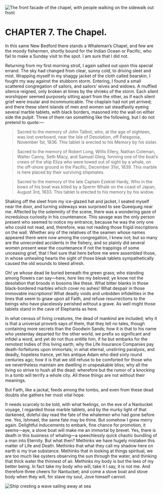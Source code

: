 ![The front facade of the chapel, with people walking on the sidewalk out front](/img/jpg/ch007_1.jpg)

# CHAPTER 7. The Chapel.

In this same New Bedford there stands a Whaleman’s Chapel, and few are the moody
fishermen, shortly bound for the Indian Ocean or Pacific, who fail to make a
Sunday visit to the spot. I am sure that I did not.

Returning from my first morning stroll, I again sallied out upon this special
errand. The sky had changed from clear, sunny cold, to driving sleet and mist.
Wrapping myself in my shaggy jacket of the cloth called bearskin, I fought my
way against the stubborn storm. Entering, I found a small scattered congregation
of sailors, and sailors’ wives and widows. A muffled silence reigned, only
broken at times by the shrieks of the storm. Each silent worshipper seemed
purposely sitting apart from the other, as if each silent grief were insular and
incommunicable. The chaplain had not yet arrived; and there these silent islands
of men and women sat steadfastly eyeing several marble tablets, with black
borders, masoned into the wall on either side the pulpit. Three of them ran
something like the following, but I do not pretend to quote:—

> Sacred to the memory of John Talbot, who, at the age of eighteen, was lost
> overboard, near the Isle of Desolation, off Patagonia, November 1st, 1836.
> This tablet is erected to his Memory by his sister.

> Sacred to the memory of Robert Long, Willis Ellery, Nathan Coleman, Walter
> Canny, Seth Macy, and Samuel Gleig, forming one of the boat’s crews of the
> ship Eliza who were towed out of sight by a whale, on the off-shore ground in
> the Pacific, December 31st, 1839. This marble is here placed by their
> surviving shipmates.

> Sacred to the memory of the late Captain Ezekiel Hardy, Who in the bows of his
> boat was killed by a Sperm Whale on the coast of Japan, August 3rd, 1833. This
> tablet Is erected to his memory by his widow.

Shaking off the sleet from my ice-glazed hat and jacket, I seated myself near
the door, and turning sideways was surprised to see Queequeg near me. Affected
by the solemnity of the scene, there was a wondering gaze of incredulous
curiosity in his countenance. This savage was the only person present who seemed
to notice my entrance; because he was the only one who could not read, and,
therefore, was not reading those frigid inscriptions on the wall. Whether any of
the relatives of the seamen whose names appeared there were now among the
congregation, I knew not; but so many are the unrecorded accidents in the
fishery, and so plainly did several women present wear the countenance if not
the trappings of some unceasing grief, that I feel sure that here before me were
assembled those, in whose unhealing hearts the sight of those bleak tablets
sympathetically caused the old wounds to bleed afresh.

Oh! ye whose dead lie buried beneath the green grass; who standing among flowers
can say—here, _here_ lies my beloved; ye know not the desolation that broods in
bosoms like these. What bitter blanks in those black-bordered marbles which
cover no ashes! What despair in those immovable inscriptions! What deadly voids
and unbidden infidelities in the lines that seem to gnaw upon all Faith, and
refuse resurrections to the beings who have placelessly perished without a
grave. As well might those tablets stand in the cave of Elephanta as here.

In what census of living creatures, the dead of mankind are included; why it is
that a universal proverb says of them, that they tell no tales, though
containing more secrets than the Goodwin Sands; how it is that to his name who
yesterday departed for the other world, we prefix so significant and infidel a
word, and yet do not thus entitle him, if he but embarks for the remotest Indies
of this living earth; why the Life Insurance Companies pay death-forfeitures
upon immortals; in what eternal, unstirring paralysis, and deadly, hopeless
trance, yet lies antique Adam who died sixty round centuries ago; how it is that
we still refuse to be comforted for those who we nevertheless maintain are
dwelling in unspeakable bliss; why all the living so strive to hush all the
dead; wherefore but the rumor of a knocking in a tomb will terrify a whole city.
All these things are not without their meanings.

But Faith, like a jackal, feeds among the tombs, and even from these dead doubts
she gathers her most vital hope.

It needs scarcely to be told, with what feelings, on the eve of a Nantucket
voyage, I regarded those marble tablets, and by the murky light of that
darkened, doleful day read the fate of the whalemen who had gone before me. Yes,
Ishmael, the same fate may be thine. But somehow I grew merry again. Delightful
inducements to embark, fine chance for promotion, it seems—aye, a stove boat
will make me an immortal by brevet. Yes, there is death in this business of
whaling—a speechlessly quick chaotic bundling of a man into Eternity. But what
then? Methinks we have hugely mistaken this matter of Life and Death. Methinks
that what they call my shadow here on earth is my true substance. Methinks that
in looking at things spiritual, we are too much like oysters observing the sun
through the water, and thinking that thick water the thinnest of air. Methinks
my body is but the lees of my better being. In fact take my body who will, take
it I say, it is not me. And therefore three cheers for Nantucket; and come a
stove boat and stove body when they will, for stave my soul, Jove himself
cannot.

![Ship cresting a wave sailing away at sea](/img/jpg/ch007_2.jpg)
